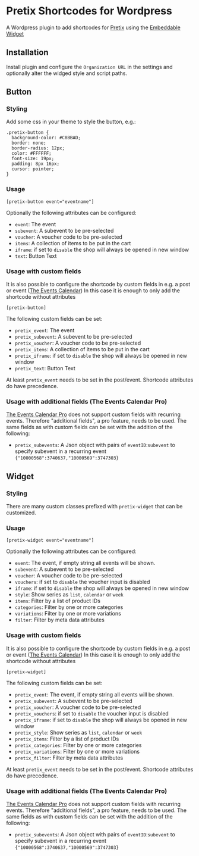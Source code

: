 # Pretix Shortcodes for Wordpress

A Wordpress plugin to add shortcodes for [Pretix](http://pretix.eu/) using the [Embeddable Widget](https://docs.pretix.eu/en/latest/user/events/widget.html)

## Installation

Install plugin and configure the `Organization URL` in the settings and optionally alter the widged style and script paths.

## Button

### Styling

Add some css in your theme to style the button, e.g.:

```
.pretix-button {
  background-color: #C8BBAD;
  border: none;
  border-radius: 12px;
  color: #FFFFFF;
  font-size: 19px;
  padding: 8px 16px;
  cursor: pointer;
}
```

### Usage

```
[pretix-button event="eventname"]
```

Optionally the following attributes can be configured:

* `event`: The event
* `subevent`: A subevent to be pre-selected
* `voucher`: A voucher code to be pre-selected
* `items`: A collection of items to be put in the cart
* `iframe`: if set to `disable` the shop will always be opened in new window
* `text`: Button Text

### Usage with custom fields

It is also possible to configure the shortcode by custom fields in e.g. a post or event ([The Events Calendar](https://wordpress.org/plugins/the-events-calendar/))
In this case it is enough to only add the shortcode without attributes

```
[pretix-button]
```

The following custom fields can be set:

* `pretix_event`: The event
* `pretix_subevent`: A subevent to be pre-selected
* `pretix_voucher`: A voucher code to be pre-selected
* `pretix_items`: A collection of items to be put in the cart
* `pretix_iframe`: if set to `disable` the shop will always be opened in new window
* `pretix_text`: Button Text

At least `pretix_event` needs to be set in the post/event. Shortcode attributes do have precedence.

### Usage with additional fields (The Events Calendar Pro)

[The Events Calendar Pro](https://theeventscalendar.com/products/wordpress-events-calendar/) does not support custom fields with recurring events.
Therefore "additional fields", a pro feature, needs to be used.
The same fields as with custom fields can be set with the addition of the following:

* `pretix_subevents`: A Json object with pairs of `eventID`:`subevent` to specify subevent in a recurring event `{"10000568":3740637,"10000569":3747303}`

## Widget

### Styling

There are many custom classes prefixed with `pretix-widget` that can be customized.

### Usage

```
[pretix-widget event="eventname"]
```

Optionally the following attributes can be configured:

* `event`: The event, if empty string all events will be shown.
* `subevent`: A subevent to be pre-selected
* `voucher`: A voucher code to be pre-selected
* `vouchers`: if set to `disable` the voucher input is disabled
* `iframe`: if set to `disable` the shop will always be opened in new window
* `style`: Show series as `list`, `calendar` or `week`
* `items`: Filter by a list of product IDs
* `categories`: Filter by one or more categories
* `variations`: Filter by one or more variations
* `filter`: Filter by meta data attributes

### Usage with custom fields

It is also possible to configure the shortcode by custom fields in e.g. a post or event ([The Events Calendar](https://wordpress.org/plugins/the-events-calendar/))
In this case it is enough to only add the shortcode without attributes

```
[pretix-widget]
```

The following custom fields can be set:

* `pretix_event`: The event, if empty string all events will be shown.
* `pretix_subevent`: A subevent to be pre-selected
* `pretix_voucher`: A voucher code to be pre-selected
* `pretix_vouchers`: if set to `disable` the voucher input is disabled
* `pretix_iframe`: if set to `disable` the shop will always be opened in new window
* `pretix_style`: Show series as `list`, `calendar` or `week`
* `pretix_items`: Filter by a list of product IDs
* `pretix_categories`: Filter by one or more categories
* `pretix_variations`: Filter by one or more variations
* `pretix_filter`: Filter by meta data attributes

At least `pretix_event` needs to be set in the post/event. Shortcode attributes do have precedence.

### Usage with additional fields (The Events Calendar Pro)

[The Events Calendar Pro](https://theeventscalendar.com/products/wordpress-events-calendar/) does not support custom fields with recurring events.
Therefore "additional fields", a pro feature, needs to be used.
The same fields as with custom fields can be set with the addition of the following:

* `pretix_subevents`: A Json object with pairs of `eventID`:`subevent` to specify subevent in a recurring event `{"10000568":3740637,"10000569":3747303}`